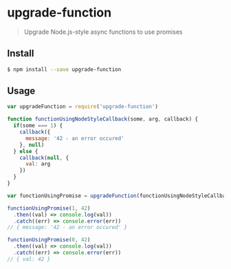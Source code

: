# upgrade-function
> Upgrade Node.js-style async functions to use promises

## Install
```bash
$ npm install --save upgrade-function
```

## Usage
```js
var upgradeFunction = require('upgrade-function')

function functionUsingNodeStyleCallback(some, arg, callback) {
  if(some === 1) {
    callback({
      message: '42 - an error occured'
    }, null)
  } else {
    callback(null, {
      val: arg
    })
  }
}

var functionUsingPromise = upgradeFunction(functionUsingNodeStyleCallback)

functionUsingPromise(1, 42)
  .then((val) => console.log(val))
  .catch((err) => console.error(err))
// { message: '42 - an error occured' }

functionUsingPromise(0, 42)
  .then((val) => console.log(val))
  .catch((err) => console.error(err))
// { val: 42 }
```
